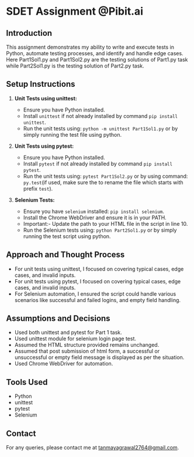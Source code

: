 # SDET Assignment @Pibit.ai

## Introduction
This assignment demonstrates my ability to write and execute tests in Python, automate testing processes, and identify and handle edge cases.
Here Part1Sol1.py and Part1Sol2.py are the testing solutions of Part1.py task while Part2Sol1.py is the testing solution of Part2.py task.

## Setup Instructions
1. **Unit Tests using unittest:**
   - Ensure you have Python installed.
   - Install `unittest` if not already installed by command `pip install unittest`.
   - Run the unit tests using: `python -m unittest Part1Sol1.py` or by simply running the test file using python.

2. **Unit Tests using pytest:**
   - Ensure you have Python installed.
   - Install `pytest` if not already installed  by command `pip install pytest`.
   - Run the unit tests using: `pytest Part1Sol2.py` or by using command: `py.test`(if used, make sure the to rename the file which starts with prefix `test`).

3. **Selenium Tests:**
   - Ensure you have `selenium` installed: `pip install selenium`.
   - Install the Chrome WebDriver and ensure it is in your PATH.
   - Important:- Update the path to your HTML file in the script in line 10.
   - Run the Selenium tests using: `python Part2Sol1.py` or by simply running the test script using python.

## Approach and Thought Process
- For unit tests using unittest, I focused on covering typical cases, edge cases, and invalid inputs.
- For unit tests using pytest, I focused on covering typical cases, edge cases, and invalid inputs.
- For Selenium automation, I ensured the script could handle various scenarios like successful and failed logins, and empty field handling.

## Assumptions and Decisions
- Used both unittest and pytest for Part 1 task.
- Used unittest module for selenium login page test.
- Assumed the HTML structure provided remains unchanged.
- Assumed that post submission of html form, a successful or unsuccessful or empty field message is displayed as per the situation.
- Used Chrome WebDriver for automation.

## Tools Used
- Python
- unittest
- pytest
- Selenium

## Contact
For any queries, please contact me at tanmayagrawal2764@gmail.com.
